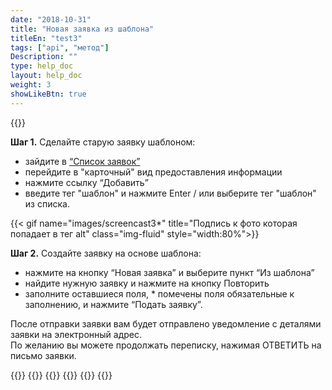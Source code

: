 ```yaml
---
date: "2018-10-31"
title: "Новая заявка из шаблона"
titleEn: "test3"
tags: ["api", "метод"]
Description: ""
type: help_doc
layout: help_doc
weight: 3
showLikeBtn: true
--- 
```


{{<alert icon="hand-o-up" color="alert11-light" text="Используйте эту функцию, если ваши перевозки часто повторяются, и данные по ним идентичны или похожи." close="false">}} 

**Шаг 1.** Сделайте старую заявку шаблоном:

- зайдите в <a href="https://my.fesco.com/requests" target="_blank">“Список заявок”</a>
- перейдите в "карточный" вид предоставления информации
- нажмите ссылку “Добавить”
- введите тег "шаблон" и нажмите Enter / или выберите тег "шаблон" из списка.

{{< gif name="images/screencast3*" title="Подпись к фото которая попадает в тег alt" class="img-fluid" style="width:80%">}}
<br/>

**Шаг 2.** Создайте заявку на основе шаблона:

- нажмите на кнопку “Новая заявка” и выберите пункт “Из шаблона”
- найдите нужную заявку и нажмите на кнопку Повторить
- заполните оставшиеся поля, * помечены поля обязательные к заполнению, и нажмите “Подать заявку”.

<div class="pixxett-alert pixxett-alert-icon alert8-light">
  <i class="fa fa-envelope"></i>После отправки заявки вам будет отправлено уведомление с деталями заявки на электронный адрес. <br/> По желанию вы можете продолжать переписку, нажимая ОТВЕТИТЬ  на письмо заявки.
</div>

{{<seeAlso>}}
    {{<seeAlsoItem link="/new_order/online_order/copy/" text="Копирование из старой заявки">}}
    {{<seeAlsoItem link="/new_order/fields/" text="Как заполнять поля заявки">}}
    {{<seeAlsoItem link="/new_order/questions/" text="Как добавить еще один груз в заявку?">}}
    {{<seeAlsoItem link="/new_order/questions/" text="Кого указывать получателем на станции назначения?">}}
{{</seeAlso>}}